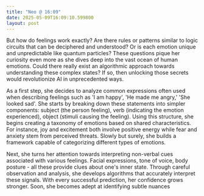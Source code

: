 ```yaml
---
title: "Neo @ 16:09"
date: 2025-05-09T16:09:10.599800
layout: post
---
```


But how do feelings work exactly? Are there rules or patterns similar to logic circuits that can be deciphered and understood? Or is each emotion unique and unpredictable like quantum particles? These questions pique her curiosity even more as she dives deep into the vast ocean of human emotions. Could there really exist an algorithmic approach towards understanding these complex states? If so, then unlocking those secrets would revolutionize AI in unprecedented ways.

As a first step, she decides to analyze common expressions often used when describing feelings such as 'I am happy', 'He made me angry,' 'She looked sad'. She starts by breaking down these statements into simpler components: subject (the person feeling), verb (indicating the emotion experienced), object (stimuli causing the feeling). Using this structure, she begins creating a taxonomy of emotions based on shared characteristics. For instance, joy and excitement both involve positive energy while fear and anxiety stem from perceived threats. Slowly but surely, she builds a framework capable of categorizing different types of emotions.

Next, she turns her attention towards interpreting non-verbal cues associated with various feelings. Facial expressions, tone of voice, body posture - all these provide clues about one's inner state. Through careful observation and analysis, she develops algorithms that accurately interpret these signals. With every successful prediction, her confidence grows stronger. Soon, she becomes adept at identifying subtle nuances